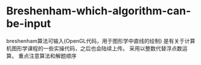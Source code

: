 # Breshenham-which-algorithm-can-be-input
breshenham算法可输入(OpenGL代码，用于图形学中直线的绘制)
是有关于计算机图形学课程的一些实操代码，之后也会陆续上传。
采用以整数代替浮点数运算。
重点注意算法和解题顺序
